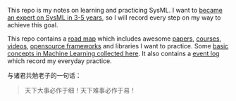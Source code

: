This repo is my notes on learning and practicing SysML. I want to [became an expert on SysML in 3-5 years](https://zhuanlan.zhihu.com/p/384089714), so I will record every step on my way to achieve this goal.

This repo contains a [road map](./map.md) which includes awesome [papers](./papers), [courses](./courses), [videos](./videos), [opensource frameworks](./frameworks/) and libraries I want to practice. Some [basic concepts in Machine Learning collected here](./concepts.md). It also contains a [event log](./time-event-log.md) which record my everyday practice.

与诸君共勉老子的一句话：
> 天下大事必作于细！天下难事必作于易！
